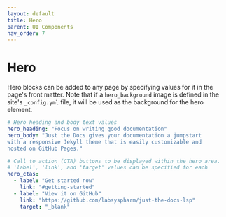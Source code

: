 ```yaml
---
layout: default
title: Hero
parent: UI Components
nav_order: 7
---
```


# Hero

Hero blocks can be added to any page by specifying values for it in the page's front matter.  Note that if a `hero_background` image is defined in the site's `_config.yml` file, it will be used as the background for the hero element.

```yaml
# Hero heading and body text values
hero_heading: "Focus on writing good documentation"
hero_body: "Just the Docs gives your documentation a jumpstart
with a responsive Jekyll theme that is easily customizable and 
hosted on GitHub Pages."

# Call to action (CTA) buttons to be displayed within the hero area.
# 'label', 'link', and 'target' values can be specified for each
hero_ctas:
  - label: "Get started now"
    link: "#getting-started"
  - label: "View it on GitHub"
    link: "https://github.com/labsyspharm/just-the-docs-lsp"
    target: "_blank"
```